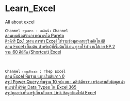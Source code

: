 # Learn_Excel
All about excel<br>

```Channel ครูแพรว - เพลินนิ่ง Channel```<br>
[สอนเทคนิคสร้างกราฟพาเรโต Pareto](https://www.youtube.com/watch?v=7JdPxY-OYoA&list=RDCMUC9weEDK-JoenqzrfFVhgR9Q&start_radio=1&rv=7JdPxY-OYoA&t=0)<br>
[ติวคิวรี่ Ep.1 :สอน การทำ Excel ให้รวมข้อมูลหลายๆชีทอัตโนมัติ](https://www.youtube.com/watch?v=t39Zmo-ISFo&list=RDCMUC9weEDK-JoenqzrfFVhgR9Q&index=12)<br>
[สอน Excel เบื้องต้น สำหรับผู้ที่เริ่มต้นใช้งาน ดูจบใช้ทำงานได้เลย EP.2](https://www.youtube.com/watch?v=Mmv8_HlMT_c&list=RDCMUC9weEDK-JoenqzrfFVhgR9Q&index=3)<br>
[รวม 60 คีย์ลัด (Shortcut) Excel ](https://www.youtube.com/watch?v=Yadr-ljUTzY&list=RDCMUC9weEDK-JoenqzrfFVhgR9Q&index=5)<br>
[]()<br>
[]()<br>


```Channel เทพเอ็กเซล : Thep Excel```<br>
[สอน Excel พื้นฐาน แบบเริ่มต้นจาก 0](https://www.youtube.com/watch?v=-Aw8wZofrwM&list=RDCMUCRP9DF23Rrv8UQEKvXzdeFA&index=18)<br>
[สรุป Power Query พื้นฐาน 10 รูปแบบ : คลิปเดียวจบ พร้อมรบกับข้อมูลเน่า](https://www.youtube.com/watch?v=GN1QmvticCw&list=RDCMUCRP9DF23Rrv8UQEKvXzdeFA&start_radio=1&rv=GN1QmvticCw&t=8)<br>
[แนะนำให้รู้จัก Data Types ใน Excel 365](https://www.youtube.com/watch?v=IBpra_f6q04&list=RDCMUCRP9DF23Rrv8UQEKvXzdeFA&index=4)<br>
[สรุปทุกอย่างที่ควรรู้เกี่ยวกับการ Link ข้อมูลข้ามไฟล์ Excel](https://www.youtube.com/watch?v=osAd-XfdJGc&list=RDCMUCRP9DF23Rrv8UQEKvXzdeFA&index=7)<br>
[]()<br>
[]()<br>
